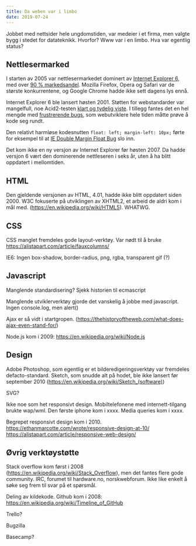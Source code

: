 ```yaml
---
title: Da weben var i limbo
date: 2019-07-24
---
```


Jobbet med nettsider hele ungdomstiden, var medeier i et firma, men valgte bygg i stedet for datateknikk. Hvorfor? Www var i en limbo. Hva var egentlig status?


## Nettlesermarked

I starten av 2005 var nettlesermarkedet dominert av [Internet Explorer 6](https://en.wikipedia.org/wiki/Internet_Explorer_6), med over [90 % markedsandel](https://en.wikipedia.org/wiki/Usage_share_of_web_browsers). Mozilla Firefox, Opera og Safari var de største konkurrentene, og Google Chrome hadde ikke sett dagens lys ennå. 

Internet Explorer 6 ble lansert høsten 2001. Støtten for webstandarder var mangelfull, noe Acid2-testen [klart og tydelig viste](https://en.wikipedia.org/wiki/Acid2). I tillegg fantes det en hel mengde med [frustrerende bugs](http://www.positioniseverything.net/explorer.html), som webutviklere hele tiden måtte prøve å kode seg rundt. 

Den relativt harmløse kodesnutten `float: left; margin-left: 10px;` førte for eksempel til at [IE Double Margin Float Bug](https://cssnewbie.com/double-margin-float-bug/) slo inn. 

Det kom ikke en ny versjon av Internet Explorer før høsten 2007. Da hadde versjon 6 vært den dominerende nettleseren i seks år, uten å ha blitt oppdatert i mellomtiden.  


## HTML



Den gjeldende versjonen av HTML, 4.01, hadde ikke blitt oppdatert siden 2000. W3C fokuserte på utviklingen av XHTML2, et arbeid de aldri kom i mål med. (https://en.wikipedia.org/wiki/HTML5). WHATWG. 


## CSS

CSS manglet fremdeles gode layout-verktøy. Var nødt til å bruke https://alistapart.com/article/fauxcolumns/ 

IE6: Ingen box-shadow, border-radius, png, rgba, transparent gif (?)


## Javascript

Manglende standardisering? Sjekk historien til ecmascript

Manglende utviklerverktøy gjorde det vanskelig å jobbe med javascript. Ingen console.log, men alert()

Ajax er så vidt i startgropen. (https://thehistoryoftheweb.com/what-does-ajax-even-stand-for/)

Node.js kom i 2009: https://en.wikipedia.org/wiki/Node.js


## Design

Adobe Photoshop, som egentlig er et bilderedigeringsverktøy var fremdeles defacto-standard. Sketch, som snudde alt på hodet, ble ikke lansert før september 2010 (https://en.wikipedia.org/wiki/Sketch_(software))

SVG?

Ikke noe som het responsivt design. Mobiltelefonene med internett-tilgang brukte wap/wml. Den første iphone kom i xxxx. Media queries kom i xxxx.

Begrepet responsivt design kom i 2010. https://ethanmarcotte.com/wrote/responsive-design-at-10/ https://alistapart.com/article/responsive-web-design/


## Øvrig verktøystøtte

Stack overflow kom først i 2008 (https://en.wikipedia.org/wiki/Stack_Overflow), men det fantes flere gode community. IRC, forumet til hardware.no, norskwebforum. Ikke like enkelt å søke seg frem til svar på et spørsmål.

Deling av kildekode. Github kom i 2008: https://en.wikipedia.org/wiki/Timeline_of_GitHub

Trello? 

Bugzilla

Basecamp? 
